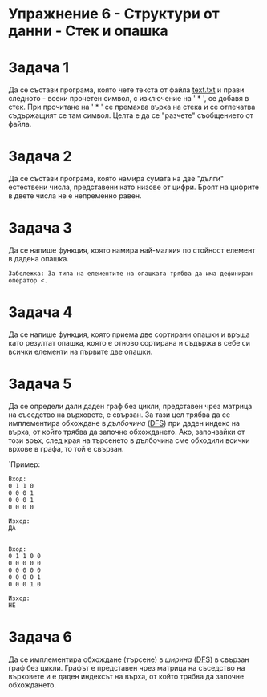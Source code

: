 # Упражнение 6 - Структури от данни - Стек и опашка

# Задача 1

Да се състави програма, която чете текста от файла [text.txt](text.txt) и прави следното -
всеки прочетен символ, с изключение на ' \* ', се добавя в стек.
При прочитане на ' \* ' се премахва върха на стека и се отпечатва съдържащият се там символ.
Целта е да се "разчете" съобщението от файла.

# Задача 2

Да се състави програма, която намира сумата на две "дълги" естествени числа, представени като низове от цифри.
Броят на цифрите в двете числа не е непременно равен.

# Задача 3

Да се напише функция, която намира най-малкия по стойност елемент в дадена опашка.

`Забележка: За типа на елементите на опашката трябва да има дефиниран оператор <.`

# Задача 4

Да се напише функция, която приема две сортирани опашки и връща като резултат опашка,
която е отново сортирана и съдържа в себе си всички елементи на първите две опашки.

# Задача 5

Да се определи дали даден граф без цикли, представен чрез матрица на съседство 
на върховете, е свързан. За тази цел трябва да се имплементира обхождане в *дълбочина* ([DFS](https://en.wikipedia.org/wiki/Depth-first_search)) при даден индекс на върха, от който трябва да започне обхождането.
Ако, започвайки от този връх, след края на търсенето в дълбочина сме обходили всички врхове в графа, то той е свързан.

`Пример:

```
Вход:
0 1 1 0
0 0 0 1
0 0 0 1
0 0 0 0

Изход:
ДА
 
 
Вход:
0 1 1 0 0
0 0 0 0 0 
0 0 0 0 0
0 0 0 0 1
0 0 0 1 0

Изход:
НЕ
```

# Задача 6

Да се имплементира обхождане (търсене) в *ширина* ([DFS](https://en.wikipedia.org/wiki/Breadth-first_search)) в свързан граф без цикли. Графът е представен чрез матрица на съседство 
на върховете и е даден индексът на върха, от който трябва да започне обхождането.
